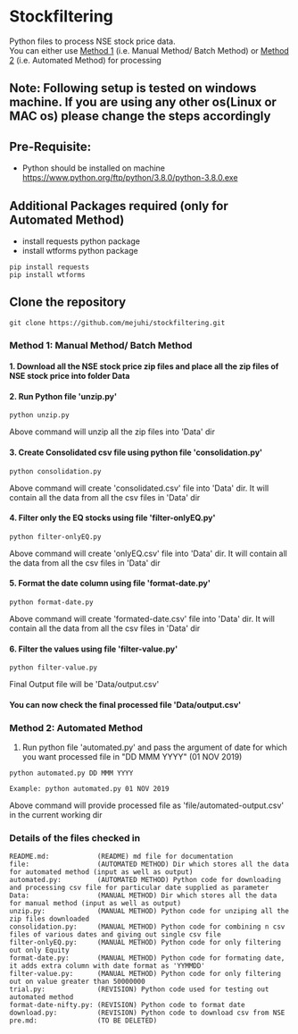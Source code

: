 # Stockfiltering
Python files to process NSE stock price data.  
You can either use [Method 1](https://github.com/mejuhi/stockfiltering#method-1-manual-method-batch-method) (i.e. Manual Method/ Batch Method) or [Method 2](https://github.com/mejuhi/stockfiltering#method-2-automated-method) (i.e. Automated Method) for processing

## Note: Following setup is tested on windows machine. If you are using any other os(Linux or MAC os) please change the steps accordingly

## Pre-Requisite:
- Python should be installed on machine https://www.python.org/ftp/python/3.8.0/python-3.8.0.exe   
	
## Additional Packages required (only for Automated Method)
- install requests python package
- install wtforms python package
```
pip install requests
pip install wtforms
```


## Clone the repository
```
git clone https://github.com/mejuhi/stockfiltering.git
```
	
### Method 1: Manual Method/ Batch Method

#### 1. Download all the NSE stock price zip files and place all the zip files of NSE stock price into folder Data

#### 2. Run Python file 'unzip.py'
```
python unzip.py
```
Above command will unzip all the zip files into 'Data' dir

#### 3. Create Consolidated csv file using python file 'consolidation.py'
```
python consolidation.py
```
Above command will create 'consolidated.csv' file into 'Data' dir. It will contain all the data from all the csv files in 'Data' dir 

#### 4. Filter only the EQ stocks using file 'filter-onlyEQ.py'
```
python filter-onlyEQ.py
```
Above command will create 'onlyEQ.csv' file into 'Data' dir. It will contain all the data from all the csv files in 'Data' dir 

#### 5. Format the date column using file 'format-date.py'
```
python format-date.py
``` 
Above command will create 'formated-date.csv' file into 'Data' dir. It will contain all the data from all the csv files in 'Data' dir 

#### 6. Filter the values using file 'filter-value.py'
```
python filter-value.py
```
Final Output file will be 'Data/output.csv'

#### You can now check the final processed file 'Data/output.csv' 

### Method 2: Automated Method

1. Run python file 'automated.py' and pass the argument of date for which you want processed file in "DD MMM YYYY" (01 NOV 2019)
```
python automated.py DD MMM YYYY

Example: python automated.py 01 NOV 2019
```
Above command will provide processed file as 'file/automated-output.csv' in the current working dir


### Details of the files checked in 
```
README.md:            (README) md file for documentation
file:                 (AUTOMATED METHOD) Dir which stores all the data for automated method (input as well as output)
automated.py:         (AUTOMATED METHOD) Python code for downloading and processing csv file for particular date supplied as parameter	 
Data:                 (MANUAL METHOD) Dir which stores all the data for manual method (input as well as output)
unzip.py:             (MANUAL METHOD) Python code for unziping all the zip files downloaded
consolidation.py:     (MANUAL METHOD) Python code for combining n csv files of various dates and giving out single csv file
filter-onlyEQ.py:     (MANUAL METHOD) Python code for only filtering out only Equity
format-date.py:       (MANUAL METHOD) Python code for formating date, it adds extra column with date format as 'YYMMDD' 
filter-value.py:      (MANUAL METHOD) Python code for only filtering out on value greater than 50000000
trial.py:             (REVISION) Python code used for testing out automated method
format-date-nifty.py: (REVISION) Python code to format date
download.py:          (REVISION) Python code to download csv from NSE
pre.md:               (TO BE DELETED)
```
